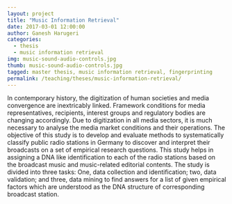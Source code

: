 ```yaml
---
layout: project
title: "Music Information Retrieval"
date: 2017-03-01 12:00:00
author: Ganesh Harugeri
categories:
  - thesis
  - music information retrieval
img: music-sound-audio-controls.jpg
thumb: music-sound-audio-controls.jpg
tagged: master thesis, music information retrieval, fingerprinting
permalink: /teaching/theses/music-information-retrieval/
---
```


In contemporary history, the digitization of human societies and media convergence
are inextricably linked. Framework conditions for media representatives, recipients,
interest groups and regulatory bodies are changing accordingly. Due to digitization
in all media sectors, it is much necessary to analyse the media market conditions
and their operations. The objective of this study is to develop and evaluate methods
to systematically classify public radio stations in Germany to discover and interpret
their broadcasts on a set of empirical research questions. This study helps in assigning
a DNA like identification to each of the radio stations based on the broadcast
music and music-related editorial contents. The study is divided into three tasks:
One, data collection and identification; two, data validation; and three, data mining
to find answers for a list of given empirical factors which are understood as the DNA
structure of corresponding broadcast station.
